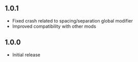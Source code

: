 ## 1.0.1

- Fixed crash related to spacing/separation global modifier
- Improved compatibility with other mods

## 1.0.0

- Initial release